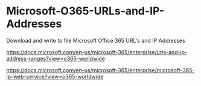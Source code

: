# Microsoft-O365-URLs-and-IP-Addresses

Download and write to file Microsoft Office 365 URL's and IP Addresses

https://docs.microsoft.com/en-us/microsoft-365/enterprise/urls-and-ip-address-ranges?view=o365-worldwide


https://docs.microsoft.com/en-us/microsoft-365/enterprise/microsoft-365-ip-web-service?view=o365-worldwide
